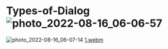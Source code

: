 # Types-of-Dialog![photo_2022-08-16_06-06-57](https://user-images.githubusercontent.com/84305902/184887110-297ff9ea-6ce5-415f-a888-c643eee42268.jpg)
![photo_2022-08-16_06-07-14](https://user-images.githubusercontent.com/84305902/184887119-202359d4-9278-45ab-a88f-b1935a057f47.jpg)
[1.webm](https://user-images.githubusercontent.com/84305902/184891159-8bb73cf1-deda-4952-aedc-2ef632eb441a.webm)
